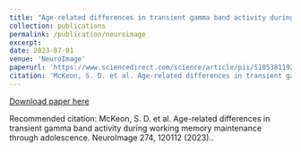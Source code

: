 ```yaml
---
title: "Age-related differences in transient gamma band activity during working memory maintenance through adolescence"
collection: publications
permalink: /publication/neuroimage
excerpt: 
date: 2023-07-01
venue: 'NeuroImage'
paperurl: 'https://www.sciencedirect.com/science/article/pii/S1053811923002586'
citation: 'McKeon, S. D. et al. Age-related differences in transient gamma band activity during working memory maintenance through adolescence. NeuroImage 274, 120112 (2023).'
---
```


[Download paper here](http://shanemckeon.github.io/files/1-s2.0-S1053811923002586-main.pdf)

Recommended citation: McKeon, S. D. et al. Age-related differences in transient gamma band activity during working memory maintenance through adolescence. NeuroImage 274, 120112 (2023)..
